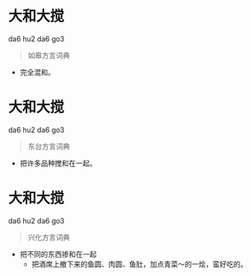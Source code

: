 # 大和大搅
da6 hu2 da6 go3
> 如皋方言词典
- 完全混和。

# 大和大搅
da6 hu2 da6 go3
> 东台方言词典
- 把许多品种搅和在一起。

# 大和大搅
da6 hu2 da6 go3
> 兴化方言词典
- 把不同的东西掺和在一起
  - 把酒席上撤下来的鱼圆、肉圆、鱼肚，加点青菜～的一烩，蛮好吃的。
